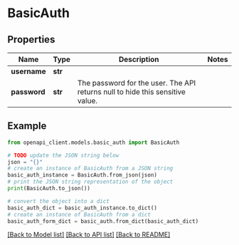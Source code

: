 # BasicAuth


## Properties

Name | Type | Description | Notes
------------ | ------------- | ------------- | -------------
**username** | **str** |  | 
**password** | **str** | The password for the user. The API returns null to hide this sensitive value. | 

## Example

```python
from openapi_client.models.basic_auth import BasicAuth

# TODO update the JSON string below
json = "{}"
# create an instance of BasicAuth from a JSON string
basic_auth_instance = BasicAuth.from_json(json)
# print the JSON string representation of the object
print(BasicAuth.to_json())

# convert the object into a dict
basic_auth_dict = basic_auth_instance.to_dict()
# create an instance of BasicAuth from a dict
basic_auth_form_dict = basic_auth.from_dict(basic_auth_dict)
```
[[Back to Model list]](../README.md#documentation-for-models) [[Back to API list]](../README.md#documentation-for-api-endpoints) [[Back to README]](../README.md)


